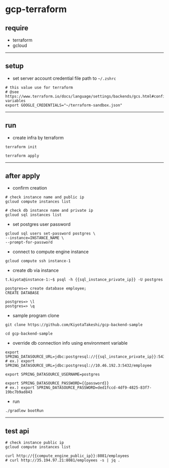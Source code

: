 # gcp-terraform

## require

- terraform
- gcloud

---
## setup

- set server account credential file path to `~/.zshrc` 

```shell
# this value use for terraform
# @see https://www.terraform.io/docs/language/settings/backends/gcs.html#configuration-variables
export GOOGLE_CREDENTIALS="~/terraform-sandbox.json"
```

---
## run

- create infra by terraform

```shell
terraform init

terraform apply
```

---
## after apply

- confirm creation 

```shell
# check instance name and public ip
gcloud compute instances list

# check db instance name and private ip
gcloud sql instances list
```

- set postgres user password

```shell
gcloud sql users set-password postgres \
--instance=INSTANCE_NAME \
--prompt-for-password
```

- connect to compute engine instance

```shell
gcloud compute ssh instance-1
```

- create db via instance

```shell
t.kiyota@instance-1:~$ psql -h {{sql_instance_private_ip}} -U postgres

postgres=> create database employee;
CREATE DATABASE

postgres=> \l
postgres=> \q
```

- sample program clone

```shell
git clone https://github.com/KiyotaTakeshi/gcp-backend-sample

cd gcp-backend-sample
```

- override db connection info using environment variable

```shell
export SPRING_DATASOURCE_URL=jdbc:postgresql://{{sql_instance_private_ip}}:5432/employee
# ex.) export SPRING_DATASOURCE_URL=jdbc:postgresql://10.46.192.3:5432/employee

export SPRING_DATASOURCE_USERNAME=postgres

export SPRING_DATASOURCE_PASSWORD={{password}}
# ex.) export SPRING_DATASOURCE_PASSWORD=ded1fccd-4df9-4825-83f7-19bc7b9ad843
```

- run

```shell
./gradlew bootRun
```

---
## test api

```shell
# check instance public ip
gcloud compute instances list

curl http://{{compute_engine_public_ip}}:8081/employees
# curl http://35.194.97.21:8081/employees -s | jq .
```
